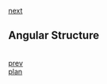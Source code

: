 <a href="05.md">next</a>

<h2>Angular Structure</h2>

<div>
</div>


<br/>
<a href="03.md">prev</a>
<br/>
<a href="00.md">plan</a>

